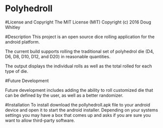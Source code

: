 # Polyhedroll

#License and Copyright
The MIT License (MIT)
Copyright (c) 2016 Doug Whitley

#Description
This project is an open source dice rolling application for the android platform.

The current build supports rolling the traditional set of polyhedrol die (D4, D6, D8, D10, D12, and D20) in reasonable quantities.

The output displays the individual rolls as well as the total rolled for each type of die.

#Future Development

Future development includes adding the ability to roll customized die that can be defined by the user, as well as a better randomizer.

#Installation
To install download the pollyhedroll.apk file to your android device and open it to start the android installer. Depending on your systems settings you may have a box that comes up and asks if you are sure you want to allow third-party software.

